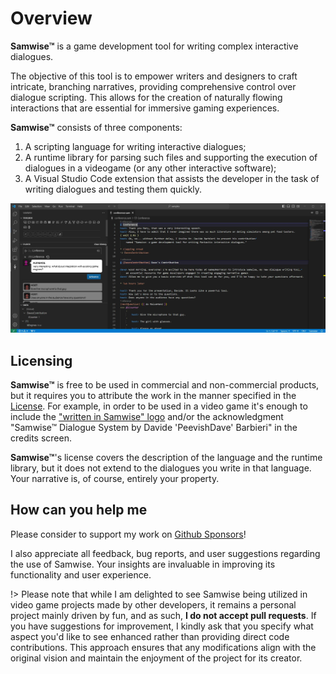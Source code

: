 # Overview

**Samwise™** is a game development tool for writing complex interactive dialogues.

The objective of this tool is to empower writers and designers to craft intricate, branching narratives, providing comprehensive control over dialogue scripting. This allows for the creation of naturally flowing interactions that are essential for immersive gaming experiences.

**Samwise™** consists of three components:
1. A scripting language for writing interactive dialogues;
2. A runtime library for parsing such files and supporting the execution of dialogues in a videogame (or any other interactive software);
3. A Visual Studio Code extension that assists the developer in the task of writing dialogues and testing them quickly.

![image info](./images/screenshot.jpg)

## Licensing

**Samwise™** is free to be used in commercial and non-commercial products, but it requires you to attribute the work in the manner specified in the [License](LICENSE.md). For example, in order to be used in a video game it's enough to include the ["written in Samwise" logo](logo/samwise-both-large.png) and/or the acknowledgment "Samwise™ Dialogue System by Davide 'PeevishDave' Barbieri" in the credits screen.

**Samwise™**'s license covers the description of the language and the runtime library, but it does not extend to the dialogues you write in that language. Your narrative is, of course, entirely your property.

## How can you help me

Please consider to support my work on [Github Sponsors](https://github.com/sponsors/davidebarbieri)!

I also appreciate all feedback, bug reports, and user suggestions regarding the use of Samwise. Your insights are invaluable in improving its functionality and user experience. 

!> Please note that while I am delighted to see Samwise being utilized in video game projects made by other developers, it remains a personal project mainly driven by fun, and as such, **I do not accept pull requests**. If you have suggestions for improvement, I kindly ask that you specify what aspect you'd like to see enhanced rather than providing direct code contributions. This approach ensures that any modifications align with the original vision and maintain the enjoyment of the project for its creator.